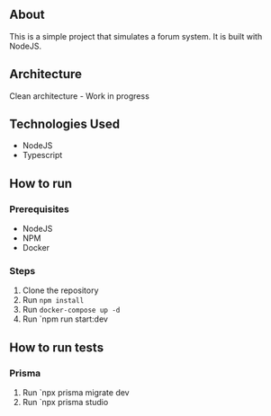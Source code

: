 ## About

This is a simple project that simulates a forum system. It is built with NodeJS.

## Architecture
Clean architecture - Work in progress

## Technologies Used
- NodeJS
- Typescript

## How to run

### Prerequisites
- NodeJS
- NPM
- Docker

### Steps
1. Clone the repository
2. Run `npm install`
3. Run `docker-compose up -d`
4. Run `npm run start:dev

## How to run tests

### Prisma
1. Run `npx prisma migrate dev
2. Run `npx prisma studio